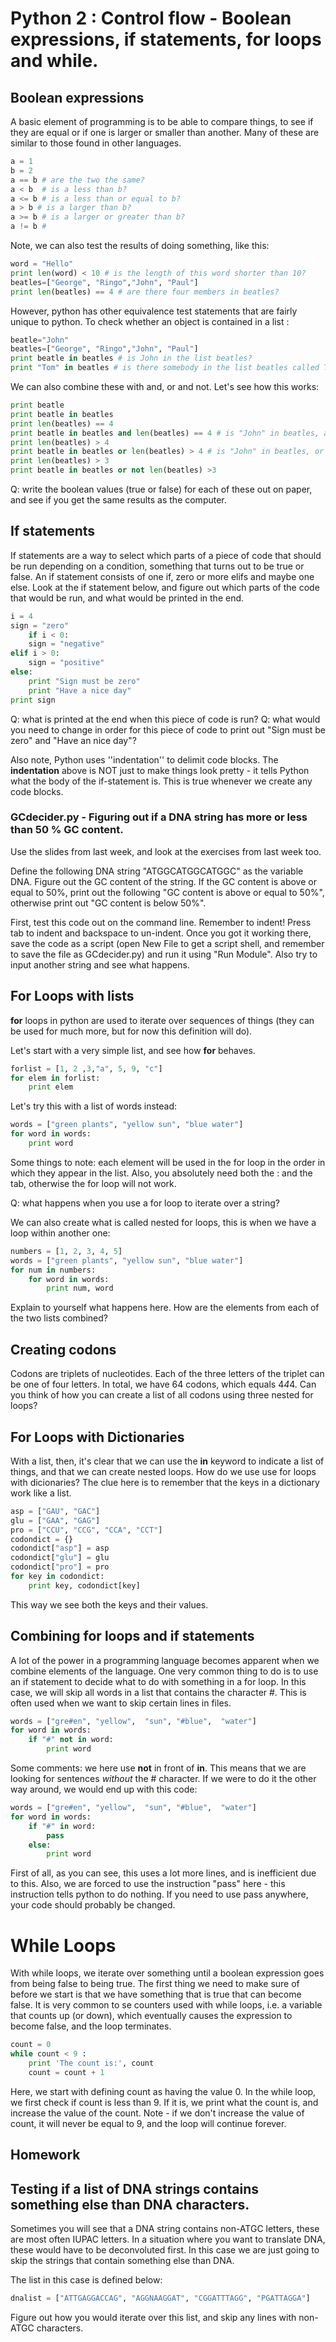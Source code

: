 # Python 2 : Control flow - Boolean expressions, if statements, for loops and while.

## Boolean expressions

A basic element of programming is to be able to compare things, to see if they are equal or if one is larger or smaller than another. Many of these are similar to those found in other languages. 

```python
a = 1
b = 2
a == b # are the two the same?
a < b  # is a less than b?
a <= b # is a less than or equal to b?
a > b # is a larger than b?
a >= b # is a larger or greater than b?
a != b # 
```

Note, we can also test the results of doing something, like this:

```python
word = "Hello"
print len(word) < 10 # is the length of this word shorter than 10?
beatles=["George", "Ringo","John", "Paul"]
print len(beatles) == 4 # are there four members in beatles?
```

However, python has other equivalence test statements that are fairly
unique to python. To check whether an object is contained in a list :

```python
beatle="John"
beatles=["George", "Ringo","John", "Paul"]
print beatle in beatles # is John in the list beatles? 
print "Tom" in beatles # is there somebody in the list beatles called Tom?
```

We can also combine these with and, or and not. Let's see how this works:

```python
print beatle
print beatle in beatles
print len(beatles) == 4
print beatle in beatles and len(beatles) == 4 # is "John" in beatles, and are there four entries (members) in the beatles list?
print len(beatles) > 4
print beatle in beatles or len(beatles) > 4 # is "John" in beatles, or are are there more than 4 members in the list?
print len(beatles) > 3
print beatle in beatles or not len(beatles) >3
```
Q: write the boolean values (true or false) for each of these out on paper, and see if you get the same results as the computer.

## If statements

If statements are a way to select which parts of a piece of code that should be run depending on a condition, something that turns out to be true or false. An if statement consists of one if, zero or more elifs and maybe one else. Look at the if statement below, and figure out which parts of the code that would be run, and what would be printed in the end.

```python
i = 4
sign = "zero"
	if i < 0:
	sign = "negative"
elif i > 0:
    sign = "positive"
else:
    print "Sign must be zero"
    print "Have a nice day"
print sign
```

Q: what is printed at the end when this piece of code is run?
Q: what would you need to change in order for this piece of code to print out "Sign must be zero" and "Have an nice day"?

Also note, Python uses ''indentation'' to delimit code blocks. The **indentation** above is NOT just to make things look pretty - it tells Python what the body of the if-statement is. This is true whenever we create any code blocks. 


### GCdecider.py - Figuring out if a DNA string has more or less than 50 % GC content.

Use the slides from last week, and look at the exercises from last week too. 

Define the following DNA string "ATGGCATGGCATGGC" as the variable DNA. Figure out the GC content of the string. If the GC content is above or equal to 50%, print out the following "GC content is above or equal to 50%", otherwise print out "GC content is below 50%". 

First, test this code out on the command line. Remember to indent! Press tab to indent and backspace to un-indent. Once you got it working there, save the code as a script (open New File to get a script shell, and remember to save the file as GCdecider.py) and run it using "Run Module". Also try to input another string and see what happens.


## For Loops with lists

**for** loops in python are used to iterate over sequences of things (they can be used for much more, but for now this definition will do). 

Let's start with a very simple list, and see how **for** behaves. 

```python
forlist = [1, 2 ,3,"a", 5, 9, "c"]
for elem in forlist:
	print elem
```

Let's try this with a list of words instead:

```python
words = ["green plants", "yellow sun", "blue water"]
for word in words:
	print word
```

Some things to note: each element will be used in the for loop in the order in which they appear in the list. Also, you absolutely need both the : and the tab, otherwise the for loop will not work. 

Q: what happens when you use a for loop to iterate over a string?

We can also create what is called nested for loops, this is when we have a loop within another one:

```python
numbers = [1, 2, 3, 4, 5]
words = ["green plants", "yellow sun", "blue water"]
for num in numbers:
	for word in words:
		print num, word
```
Explain to yourself what happens here. How are the elements from each of the two lists combined?

## Creating codons

Codons are triplets of nucleotides. Each of the three letters of the triplet can be one of four letters. In total, we have 64 codons, which equals 4*4*4. Can you think of how you can create a list of all codons using three nested for loops?


## For Loops with Dictionaries

With a list, then, it's clear that we can use the **in** keyword to indicate a list of things, and that we can create nested loops. How do we use use for loops with dicionaries? The clue here is to remember that the keys in a dictionary work like a list. 

```python
asp = ["GAU", "GAC"]
glu = ["GAA", "GAG"]
pro = ["CCU", "CCG", "CCA", "CCT"]
codondict = {}
codondict["asp"] = asp
codondict["glu"] = glu
codondict["pro"] = pro
for key in codondict:
    print key, codondict[key]
```
This way we see both the keys and their values.


## Combining for loops and if statements

A lot of the power in a programming language becomes apparent when we combine elements of the language. One very common thing to do is to use an if statement to decide what to do with something in a for loop. In this case, we will skip all words in a list that contains the character #. This is often used when we want to skip certain lines in files.

```python
words = ["gre#en", "yellow",  "sun", "#blue",  "water"]
for word in words:
	if "#" not in word:
		print word
```

Some comments: we here use **not** in front of **in**. This means that we are looking for sentences _without_ the # character. If we were to do it the other way around, we would end up with this code:

```python
words = ["gre#en", "yellow",  "sun", "#blue",  "water"]
for word in words:
	if "#" in word:
		pass
	else:
		print word
```

First of all, as you can see, this uses a lot more lines, and is inefficient due to this. Also, we are forced to use the instruction "pass" here - this instruction tells python to do nothing. If you need to use pass anywhere, your code should probably be changed.


While Loops
===========

With while loops, we iterate over something until a boolean expression goes from being false to being true. The first thing we need to make sure of before we start is that we have something that is true that can become false. It is very common to se counters used with while loops, i.e. a variable that counts up (or down), which eventually causes the expression to become false, and the loop terminates. 

```python
count = 0
while count < 9 :
	print 'The count is:', count
	count = count + 1
```

Here, we start with defining count as having the value 0. In the while loop, we first check if count is less than 9. If it is, we print what the count is, and increase the value of the count. Note - if we don't increase the value of count, it will never be equal to 9, and the loop will continue forever.
 

## Homework

## Testing if a list of DNA strings contains something else than DNA characters.

Sometimes you will see that a DNA string contains non-ATGC letters, these are most often IUPAC letters. In a situation where you want to translate DNA, these would have to be deconvoluted first. In this case we are just going to skip the strings that contain something else than DNA.

The list in this case is defined below:

```python
dnalist = ["ATTGAGGACCAG", "AGGNAAGGAT", "CGGATTTAGG", "PGATTAGGA"]
```
Figure out how you would iterate over this list, and skip any lines with non-ATGC characters.



